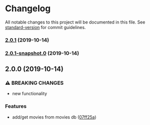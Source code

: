 # Changelog

All notable changes to this project will be documented in this file. See [standard-version](https://github.com/conventional-changelog/standard-version) for commit guidelines.

### [2.0.1](https://github.com/joakimdecl/homework/compare/v2.0.1-snapshot.0...v2.0.1) (2019-10-14)

### [2.0.1-snapshot.0](https://github.com/joakimdecl/homework/compare/v2.0.0...v2.0.1-snapshot.0) (2019-10-14)

## 2.0.0 (2019-10-14)


### ⚠ BREAKING CHANGES

* new functionality

### Features

* add/get movies from movies db ([07ff25a](https://github.com/joakimdecl/homework/commit/07ff25a876be3ad0d994745ff01f18505767ad33))
